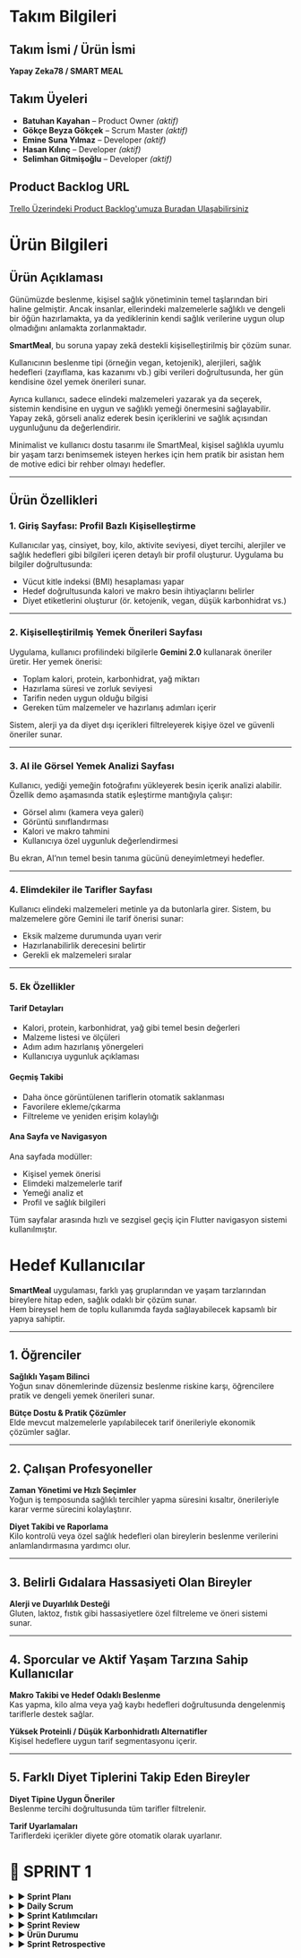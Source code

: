 # Takım Bilgileri

## Takım İsmi / Ürün İsmi  
**Yapay Zeka78 / SMART MEAL**

## Takım Üyeleri  
- **Batuhan Kayahan** – Product Owner _(aktif)_  
- **Gökçe Beyza Gökçek** – Scrum Master _(aktif)_  
- **Emine Suna Yılmaz** – Developer _(aktif)_  
- **Hasan Kılınç** – Developer _(aktif)_  
- **Selimhan Gitmişoğlu** – Developer _(aktif)_

## Product Backlog URL  
[Trello Üzerindeki Product Backlog'umuza Buradan Ulaşabilirsiniz]([https://trello.com/b/YOUR_BOARD_LINK](https://trello.com/invite/b/6867fded2e088c5262e56975/ATTIc3ee26c08786121322ef76a28f231160FD36EDE6/smart-meal))

# Ürün Bilgileri

## Ürün Açıklaması

Günümüzde beslenme, kişisel sağlık yönetiminin temel taşlarından biri haline gelmiştir. Ancak insanlar, ellerindeki malzemelerle sağlıklı ve dengeli bir öğün hazırlamakta, ya da yediklerinin kendi sağlık verilerine uygun olup olmadığını anlamakta zorlanmaktadır.

**SmartMeal**, bu soruna yapay zekâ destekli kişiselleştirilmiş bir çözüm sunar.

Kullanıcının beslenme tipi (örneğin vegan, ketojenik), alerjileri, sağlık hedefleri (zayıflama, kas kazanımı vb.) gibi verileri doğrultusunda, her gün kendisine özel yemek önerileri sunar.

Ayrıca kullanıcı, sadece elindeki malzemeleri yazarak ya da seçerek, sistemin kendisine en uygun ve sağlıklı yemeği önermesini sağlayabilir. Yapay zekâ, görseli analiz ederek besin içeriklerini ve sağlık açısından uygunluğunu da değerlendirir.

Minimalist ve kullanıcı dostu tasarımı ile SmartMeal, kişisel sağlıkla uyumlu bir yaşam tarzı benimsemek isteyen herkes için hem pratik bir asistan hem de motive edici bir rehber olmayı hedefler.

---

## Ürün Özellikleri

### 1. Giriş Sayfası: Profil Bazlı Kişiselleştirme

Kullanıcılar yaş, cinsiyet, boy, kilo, aktivite seviyesi, diyet tercihi, alerjiler ve sağlık hedefleri gibi bilgileri içeren detaylı bir profil oluşturur. Uygulama bu bilgiler doğrultusunda:

- Vücut kitle indeksi (BMI) hesaplaması yapar  
- Hedef doğrultusunda kalori ve makro besin ihtiyaçlarını belirler  
- Diyet etiketlerini oluşturur (ör. ketojenik, vegan, düşük karbonhidrat vs.)

---

### 2. Kişiselleştirilmiş Yemek Önerileri Sayfası

Uygulama, kullanıcı profilindeki bilgilerle **Gemini 2.0** kullanarak öneriler üretir. Her yemek önerisi:

- Toplam kalori, protein, karbonhidrat, yağ miktarı  
- Hazırlama süresi ve zorluk seviyesi  
- Tarifin neden uygun olduğu bilgisi  
- Gereken tüm malzemeler ve hazırlanış adımları içerir

Sistem, alerji ya da diyet dışı içerikleri filtreleyerek kişiye özel ve güvenli öneriler sunar.

---

### 3. AI ile Görsel Yemek Analizi Sayfası

Kullanıcı, yediği yemeğin fotoğrafını yükleyerek besin içerik analizi alabilir. Özellik demo aşamasında statik eşleştirme mantığıyla çalışır:

- Görsel alımı (kamera veya galeri)  
- Görüntü sınıflandırması  
- Kalori ve makro tahmini  
- Kullanıcıya özel uygunluk değerlendirmesi

Bu ekran, AI’nın temel besin tanıma gücünü deneyimletmeyi hedefler.

---

### 4. Elimdekiler ile Tarifler Sayfası

Kullanıcı elindeki malzemeleri metinle ya da butonlarla girer. Sistem, bu malzemelere göre Gemini ile tarif önerisi sunar:

- Eksik malzeme durumunda uyarı verir  
- Hazırlanabilirlik derecesini belirtir  
- Gerekli ek malzemeleri sıralar

---

### 5. Ek Özellikler

#### Tarif Detayları

- Kalori, protein, karbonhidrat, yağ gibi temel besin değerleri  
- Malzeme listesi ve ölçüleri  
- Adım adım hazırlanış yönergeleri  
- Kullanıcıya uygunluk açıklaması  

#### Geçmiş Takibi

- Daha önce görüntülenen tariflerin otomatik saklanması  
- Favorilere ekleme/çıkarma  
- Filtreleme ve yeniden erişim kolaylığı  

#### Ana Sayfa ve Navigasyon

Ana sayfada modüller:

- Kişisel yemek önerisi  
- Elimdeki malzemelerle tarif  
- Yemeği analiz et  
- Profil ve sağlık bilgileri

Tüm sayfalar arasında hızlı ve sezgisel geçiş için Flutter navigasyon sistemi kullanılmıştır.



# Hedef Kullanıcılar

**SmartMeal** uygulaması, farklı yaş gruplarından ve yaşam tarzlarından bireylere hitap eden, sağlık odaklı bir çözüm sunar.  
Hem bireysel hem de toplu kullanımda fayda sağlayabilecek kapsamlı bir yapıya sahiptir.

---

## 1. Öğrenciler

**Sağlıklı Yaşam Bilinci**  
Yoğun sınav dönemlerinde düzensiz beslenme riskine karşı, öğrencilere pratik ve dengeli yemek önerileri sunar.

**Bütçe Dostu & Pratik Çözümler**  
Elde mevcut malzemelerle yapılabilecek tarif önerileriyle ekonomik çözümler sağlar.

---

## 2. Çalışan Profesyoneller

**Zaman Yönetimi ve Hızlı Seçimler**  
Yoğun iş temposunda sağlıklı tercihler yapma süresini kısaltır, önerileriyle karar verme sürecini kolaylaştırır.

**Diyet Takibi ve Raporlama**  
Kilo kontrolü veya özel sağlık hedefleri olan bireylerin beslenme verilerini anlamlandırmasına yardımcı olur.

---

## 3. Belirli Gıdalara Hassasiyeti Olan Bireyler

**Alerji ve Duyarlılık Desteği**  
Gluten, laktoz, fıstık gibi hassasiyetlere özel filtreleme ve öneri sistemi sunar.

---

## 4. Sporcular ve Aktif Yaşam Tarzına Sahip Kullanıcılar

**Makro Takibi ve Hedef Odaklı Beslenme**  
Kas yapma, kilo alma veya yağ kaybı hedefleri doğrultusunda dengelenmiş tariflerle destek sağlar.

**Yüksek Proteinli / Düşük Karbonhidratlı Alternatifler**  
Kişisel hedeflere uygun tarif segmentasyonu içerir.

---

## 5. Farklı Diyet Tiplerini Takip Eden Bireyler

**Diyet Tipine Uygun Öneriler**  
Beslenme tercihi doğrultusunda tüm tarifler filtrelenir.

**Tarif Uyarlamaları**  
Tariflerdeki içerikler diyete göre otomatik olarak uyarlanır.

# 📍 SPRINT 1

<details>
<summary><strong>▶ Sprint Planı</strong></summary>

**Sprint içinde tamamlanması tahmin edilen puan:** 100 Puan

**Puan tamamlama mantığı:**  
NutriMuse projesi toplamda 300 puanlık bir geliştirme yüküne sahiptir. Proje üç sprint’e bölünerek planlandığı için her sprintte yaklaşık 100 puanlık iş tamamlanması hedeflenmiştir. Sprint 1’de temel altyapı, kullanıcı girişi, profil oluşturma, veri bağlantıları ve navigasyon sistemleri geliştirildiği için bu sprintin yükü 100 puan olarak belirlenmiştir.

</details>

<details>
<summary><strong>▶ Daily Scrum</strong></summary>

Daily Scrum toplantıları, ekip üyelerinin okul ve iş yoğunlukları göz önünde bulundurularak Google Meet üzerinden çevrim içi olarak gerçekleştirilmiştir. Her toplantı sonrasında günlük görev durumları ve ilerlemeler, ekip içi kayıt amacıyla WhatsApp üzerinden yazılı olarak paylaşılmıştır.  
Toplantı notları, görev güncellemeleri ve iletişim akışına dair gerekli dokümanlar .jpeg formatında eklenmiştir.

### 🗨️ Sprint 1 – WhatsApp & Google Meet Toplantı Kayıtları

📎 Toplantı ekran görüntüleri ve yazışmalar için:  
👉 [WhatsApp Görsellerine Buradan Ulaşabilirsiniz](https://drive.google.com/drive/folders/1MRBDttWCSHXecd63y1qjKrfANuVOTHiz?usp=drive_link)

</details>

<details>
<summary><strong>▶ Sprint Katılımcıları</strong></summary>

- Batuhan Kayahan – Product Owner  
- Gökçe Beyza Gökçek – Scrum Master  
- Emine Suna Yılmaz – Developer  
- Hasan Kılınç – Developer  
- Selimhan Gitmişoğlu – Developer  

</details>

<details>
<summary><strong>▶ Sprint Review</strong></summary>

- Proje fikri belirlendi: Yapay zekâ destekli kişisel beslenme öneri uygulaması olarak karar verildi  
- Uygulama kapsamı, hedef kullanıcılar ve temel modüller tanımlandı  
- Geliştirme teknolojileri seçildi: Flutter, Firebase, Gemini API  
- GitHub repository oluşturuldu ve temel proje yapısı kuruldu  
- Flutter projesi başlatıldı ve klasör yapısı oluşturuldu  
- Firebase Auth entegrasyonu tamamlandı  
- Google ile giriş ve e-posta/şifre kayıt ekranları geliştirildi  
- Giriş sonrası yönlendirme akışı tamamlandı  
- Kullanıcı profil oluşturma formu geliştirildi (diyet tipi, hedef, yaş, kilo, alerjiler vb.)  
- Profil formunun Firebase’e veri yazma işlemi başarıyla tamamlandı  
- Ana menü ve alt navigasyon sistemi geliştirildi  
- Ana menüde 3 sekme tanımlandı: “Bugün Ne Yesem?”, “Yemeği Analiz Et”, “Elimdeki Malzemelerle Tarif”  
- “Bugün Ne Yesem?” sayfası dummy içerikle geliştirildi  
- Öneri detay sayfası oluşturuldu  
- Kullanıcı profil özet kartı entegre edildi  
- “Elimdeki Malzemelerle Tarif” sayfasının arayüzü tamamlandı  
- “Yemeği Fotoğrafla Analiz Et” sayfasının arayüzü tamamlandı  
- Sayfalar arası geçiş ve navigasyonlar tamamlandı  
- UI/UX düzenlemeleri yapıldı  
- Test kullanıcılarıyla Firestore veri akışı test edildi  

</details>

<details>
<summary><strong>▶ Ürün Durumu</strong></summary>

Ürün görüntüleri aşağıda sunulmuştur:


![WhatsApp Image 2025-07-03 at 18 17 31](https://github.com/user-attachments/assets/e95f88ab-bdaf-457f-b3a6-3f24920a1230)
![WhatsApp Image 2025-07-03 at 18 17 32](https://github.com/user-attachments/assets/16e7f634-3840-4ec5-9b13-20b807f9eeab)
![WhatsApp Image 2025-07-03 at 18 17 33](https://github.com/user-attachments/assets/49f12705-314c-41aa-bbfa-12d4149d5c26)
![WhatsApp Image 2025-07-03 at 18 17 34](https://github.com/user-attachments/assets/6e96561e-8754-4be1-942d-d04a4c63125d)
![WhatsApp Image 2025-07-03 at 18 17 34 (1)](https://github.com/user-attachments/assets/b34caf55-bbf2-48ce-8718-c635b6f352e6)
![WhatsApp Image 2025-07-03 at 18 17 35](https://github.com/user-attachments/assets/75c0ca1e-bed9-4e62-99a8-4ad5d2565220)
![WhatsApp Image 2025-07-04 at 21 55 59](https://github.com/user-attachments/assets/d0798221-c57a-4d5d-a03c-f3b046120f1b)
![WhatsApp Image 2025-07-04 at 21 55 59 (1)](https://github.com/user-attachments/assets/65226543-372d-421b-86a3-b8cef33a02b8)


</details>


</details>

<details>
<summary><strong>▶ Sprint Retrospective</strong></summary>

**Neler İyi Gitti?**
- Kararları birlikte verdik, neyi nasıl daha iyi yaparız odağı ön plandaydı  
- Ekip içi motivasyon yüksekti, destekleyici ve paylaşımcı bir yapı oluştu  
- Akşam buluşmaları odaklı ve verimliydi (Meet + WhatsApp)  
- Daily/weekly Scrum yapısı sürdürüldü  
- UI/UX’e erken odaklanmak görsel bütünlüğü sağladı  

**Zorlanılan Noktalar**
- Flutter kurulum sürecinde teknik sorunlar yaşandı  
- Zaman zaman çevrim içi olamama nedeniyle iletişim aksadı  
- WhatsApp mesaj trafiği bazı günler yoğunlaştı  
- Firebase auth entegrasyonunda teknik engeller çıktı  

**Aldığımız Kararlar**
- Her sprint için sabit haftalık toplantı günü belirlendi  
- WhatsApp mesajları Trello ile desteklenerek sadeleştirilecek  
- Mini retrospektifler düzenli hale getirilecek  
- “En İyi Katkı” sticker’ı uygulaması başlatılacak  

</details>



